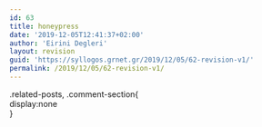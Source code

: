 ```yaml
---
id: 63
title: honeypress
date: '2019-12-05T12:41:37+02:00'
author: 'Eirini Degleri'
layout: revision
guid: 'https://syllogos.grnet.gr/2019/12/05/62-revision-v1/'
permalink: /2019/12/05/62-revision-v1/
---
```


.related-posts, .comment-section{  
 display:none  
}